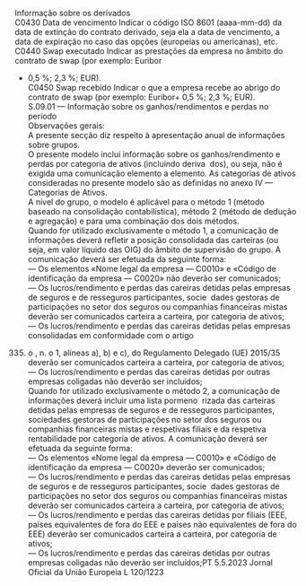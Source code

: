  
Informação sobre os derivados  
C0430  Data de vencimento  Indicar o código ISO 8601 (aaaa-mm-dd) da data de extinção do contrato derivado, seja ela a 
data de vencimento, a data de expiração no caso das opções (europeias ou americanas), etc.  
C0440  Swap  executado  Indicar as prestações da empresa no âmbito do contrato de  swap  (por exemplo: Euribor 
+ 0,5 %; 2,3 %; EUR).  
C0450  Swap  recebido  Indicar o que a empresa recebe ao abrigo do contrato de  swap  (por exemplo: Euribor+ 0,5 %; 
2,3 %; EUR).  
S.09.01 — Informação sobre os ganhos/rendimentos e perdas no período  
Observações gerais:  
A presente secção diz respeito à apresentação anual de informações sobre grupos.  
O presente modelo inclui informação sobre os ganhos/rendimento e perdas por categoria de ativos (incluindo deriva ­
dos), ou seja, não é exigida uma comunicação elemento a elemento. As categorias de ativos consideradas no presente 
modelo são as definidas no anexo IV — Categorias de Ativos.  
A nível do grupo, o modelo é aplicável para o método 1 (método baseado na consolidação contabilística), método 2 
(método de dedução e agregação) e para uma combinação dos dois métodos.  
Quando for utilizado exclusivamente o método 1, a comunicação de informações deverá refletir a posição consolidada 
das carteiras (ou seja, em valor líquido das OIG) do âmbito de supervisão do grupo. A comunicação deverá ser efetuada 
da seguinte forma:  
— Os elementos «Nome legal da empresa — C0010» e «Código de identificação da empresa — C0020» não deverão ser 
comunicados;  
— Os lucros/rendimento e perdas das careiras detidas pelas empresas de seguros e de resseguros participantes, socie ­
dades gestoras de participações no setor dos seguros ou companhias financeiras mistas deverão ser comunicados 
carteira a carteira, por categoria de ativos;  
— Os lucros/rendimento e perdas das careiras detidas pelas empresas consolidadas em conformidade com o artigo 
335.  o , n.  o 1, alíneas a), b) e c), do Regulamento Delegado (UE) 2015/35 deverão ser comunicados carteira a carteira, 
por categoria de ativos;  
— Os lucros/rendimento e perdas das careiras detidas por outras empresas coligadas não deverão ser incluídos;  
Quando for utilizado exclusivamente o método 2, a comunicação de informações deverá incluir uma lista pormeno ­
rizada das carteiras detidas pelas empresas de seguros e de resseguros participantes, sociedades gestoras de participações 
no setor dos seguros ou companhias financeiras mistas e respetivas filiais e da respetiva rentabilidade por categoria de 
ativos. A comunicação deverá ser efetuada da seguinte forma:  
— Os elementos «Nome legal da empresa — C0010» e «Código de identificação da empresa — C0020» deverão ser 
comunicados;  
— Os lucros/rendimento e perdas das careiras detidas pelas empresas de seguros e de resseguros participantes, socie ­
dades gestoras de participações no setor dos seguros ou companhias financeiras mistas deverão ser comunicados 
carteira a carteira, por categoria de ativos;  
— Os lucros/rendimento e perdas das careiras detidas por filiais (EEE, países equivalentes de fora do EEE e países não 
equivalentes de fora do EEE) deverão ser comunicados carteira a carteira, por categoria de ativos;  
— Os lucros/rendimento e perdas das careiras detidas por outras empresas coligadas não deverão ser incluídos;PT  5.5.2023 Jornal Oficial da União Europeia L 120/1223